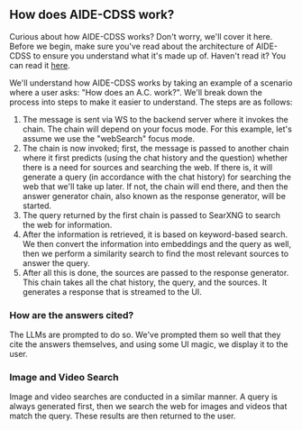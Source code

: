## How does AIDE-CDSS work?

Curious about how AIDE-CDSS works? Don't worry, we'll cover it here. Before we begin, make sure you've read about the architecture of AIDE-CDSS to ensure you understand what it's made up of. Haven't read it? You can read it [here](https://github.com/ItzCrazyKns/AIDE-CDSS/tree/master/docs/architecture/README.md).

We'll understand how AIDE-CDSS works by taking an example of a scenario where a user asks: "How does an A.C. work?". We'll break down the process into steps to make it easier to understand. The steps are as follows:

1. The message is sent via WS to the backend server where it invokes the chain. The chain will depend on your focus mode. For this example, let's assume we use the "webSearch" focus mode.
2. The chain is now invoked; first, the message is passed to another chain where it first predicts (using the chat history and the question) whether there is a need for sources and searching the web. If there is, it will generate a query (in accordance with the chat history) for searching the web that we'll take up later. If not, the chain will end there, and then the answer generator chain, also known as the response generator, will be started.
3. The query returned by the first chain is passed to SearXNG to search the web for information.
4. After the information is retrieved, it is based on keyword-based search. We then convert the information into embeddings and the query as well, then we perform a similarity search to find the most relevant sources to answer the query.
5. After all this is done, the sources are passed to the response generator. This chain takes all the chat history, the query, and the sources. It generates a response that is streamed to the UI.

### How are the answers cited?

The LLMs are prompted to do so. We've prompted them so well that they cite the answers themselves, and using some UI magic, we display it to the user.

### Image and Video Search

Image and video searches are conducted in a similar manner. A query is always generated first, then we search the web for images and videos that match the query. These results are then returned to the user.
